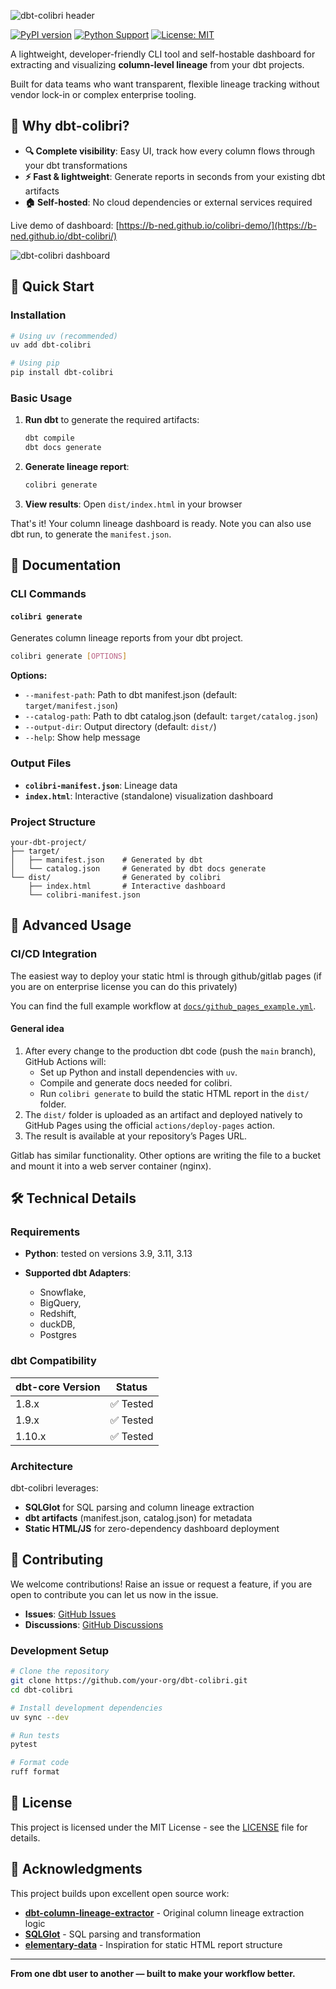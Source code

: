 

![dbt-colibri header](https://github.com/b-ned/dbt-colibri/blob/d31ece39bacf862e485233aad3e84df9a7618946/static/colibri_header.png)

[![PyPI version](https://badge.fury.io/py/dbt-colibri.svg)](https://badge.fury.io/py/dbt-colibri)
[![Python Support](https://img.shields.io/pypi/pyversions/dbt-colibri.svg)](https://pypi.org/project/dbt-colibri/)
[![License: MIT](https://img.shields.io/badge/License-MIT-yellow.svg)](https://opensource.org/licenses/MIT)

A lightweight, developer-friendly CLI tool and self-hostable dashboard for extracting and visualizing **column-level lineage** from your dbt projects.

Built for data teams who want transparent, flexible lineage tracking without vendor lock-in or complex enterprise tooling.

## 🎯 Why dbt-colibri?

- **🔍 Complete visibility**: Easy UI, track how every column flows through your dbt transformations
- **⚡ Fast & lightweight**: Generate reports in seconds from your existing dbt artifacts
- **🏠 Self-hosted**: No cloud dependencies or external services required

Live demo of dashboard: [https://b-ned.github.io/colibri-demo/](https://b-ned.github.io/dbt-colibri/)
<!-- Add a screenshot here when available -->
![dbt-colibri dashboard](https://github.com/b-ned/dbt-colibri/blob/d31ece39bacf862e485233aad3e84df9a7618946/static/ui_colibri_readme.png)


## 🚀 Quick Start

### Installation

```bash
# Using uv (recommended)
uv add dbt-colibri

# Using pip
pip install dbt-colibri
```

### Basic Usage

1. **Run dbt** to generate the required artifacts:
   ```bash
   dbt compile
   dbt docs generate
   ```

2. **Generate lineage report**:
   ```bash
   colibri generate
   ```

3. **View results**: Open `dist/index.html` in your browser

That's it! Your column lineage dashboard is ready. Note you can also use dbt run, to generate the `manifest.json`.

## 📖 Documentation

### CLI Commands

#### `colibri generate`

Generates column lineage reports from your dbt project.

```bash
colibri generate [OPTIONS]
```

**Options:**
- `--manifest-path`: Path to dbt manifest.json (default: `target/manifest.json`)
- `--catalog-path`: Path to dbt catalog.json (default: `target/catalog.json`)
- `--output-dir`: Output directory (default: `dist/`)
- `--help`: Show help message

### Output Files

- **`colibri-manifest.json`**: Lineage data
- **`index.html`**: Interactive (standalone) visualization dashboard


### Project Structure

``` 
your-dbt-project/
├── target/
│   ├── manifest.json    # Generated by dbt
│   └── catalog.json     # Generated by dbt docs generate
└── dist/                # Generated by colibri
    ├── index.html       # Interactive dashboard
    └── colibri-manifest.json
```

## 🔧 Advanced Usage

### CI/CD Integration

The easiest way to deploy your static html is through github/gitlab pages (if you are on enterprise license you can do this privately)

You can find the full example workflow at [`docs/github_pages_example.yml`](docs/github_pages_example.yml).

#### General idea
1. After every change to the production dbt code (push the `main` branch), GitHub Actions will:
   - Set up Python and install dependencies with `uv`.
   - Compile and generate docs needed for colibri.
   - Run `colibri generate` to build the static HTML report in the `dist/` folder.
2. The `dist/` folder is uploaded as an artifact and deployed natively to GitHub Pages using the official `actions/deploy-pages` action.
3. The result is available at your repository’s Pages URL.

Gitlab has similar functionality. Other options are writing the file to a bucket and mount it into a web server container (nginx).

## 🛠️ Technical Details

### Requirements

- **Python**: tested on versions 3.9, 3.11, 3.13

- **Supported dbt Adapters**: 
   - Snowflake, 
   - BigQuery, 
   - Redshift, 
   - duckDB, 
   - Postgres

### dbt Compatibility

| dbt-core Version | Status |
|------------------|--------|
| 1.8.x           | ✅ Tested |
| 1.9.x           | ✅ Tested |
| 1.10.x          | ✅ Tested |

### Architecture

dbt-colibri leverages:
- **SQLGlot** for SQL parsing and column lineage extraction
- **dbt artifacts** (manifest.json, catalog.json) for metadata
- **Static HTML/JS** for zero-dependency dashboard deployment

## 🤝 Contributing

We welcome contributions! Raise an issue or request a feature, if you are open to contribute you can let us now in the issue.

- **Issues**: [GitHub Issues](https://github.com/your-org/dbt-colibri/issues)
- **Discussions**: [GitHub Discussions](https://github.com/your-org/dbt-colibri/discussions)


### Development Setup

```bash
# Clone the repository
git clone https://github.com/your-org/dbt-colibri.git
cd dbt-colibri

# Install development dependencies
uv sync --dev

# Run tests
pytest

# Format code
ruff format
```

## 📝 License

This project is licensed under the MIT License - see the [LICENSE](LICENSE) file for details.

## 🙏 Acknowledgments

This project builds upon excellent open source work:

- **[dbt-column-lineage-extractor](https://github.com/canva-public/dbt-column-lineage-extractor)** - Original column lineage extraction logic
- **[SQLGlot](https://github.com/tobymao/sqlglot)** - SQL parsing and transformation
- **[elementary-data](https://github.com/elementary-data/elementary)** - Inspiration for static HTML report structure

---

**From one dbt user to another — built to make your workflow better.**

